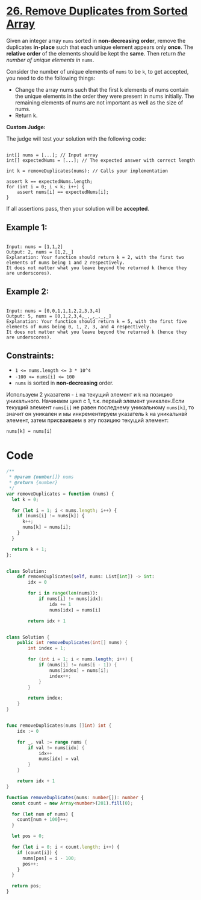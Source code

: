 # [26. Remove Duplicates from Sorted Array](https://leetcode.com/problems/remove-duplicates-from-sorted-array/description/?envType=study-plan-v2&envId=top-interview-150)

Given an integer array `nums` sorted in **non-decreasing order**, remove the duplicates **in-place** such that each unique element appears only **once**. The **relative order** of the elements should be kept the **same**. Then return _the number of unique elements in_ `nums`.

Consider the number of unique elements of `nums` to be `k`, to get accepted, you need to do the following things:

- Change the array nums such that the first k elements of nums contain the unique elements in the order they were present in nums initially. The remaining elements of nums are not important as well as the size of nums.
- Return k.

**Custom Judge:**

The judge will test your solution with the following code:

```

int[] nums = [...]; // Input array
int[] expectedNums = [...]; // The expected answer with correct length

int k = removeDuplicates(nums); // Calls your implementation

assert k == expectedNums.length;
for (int i = 0; i < k; i++) {
    assert nums[i] == expectedNums[i];
}

```

If all assertions pass, then your solution will be **accepted**.

## Example 1:

```

Input: nums = [1,1,2]
Output: 2, nums = [1,2,_]
Explanation: Your function should return k = 2, with the first two elements of nums being 1 and 2 respectively.
It does not matter what you leave beyond the returned k (hence they are underscores).

```

## Example 2:

```

Input: nums = [0,0,1,1,1,2,2,3,3,4]
Output: 5, nums = [0,1,2,3,4,_,_,_,_,_]
Explanation: Your function should return k = 5, with the first five elements of nums being 0, 1, 2, 3, and 4 respectively.
It does not matter what you leave beyond the returned k (hence they are underscores).

```

## Constraints:

- `1 <= nums.length <= 3 * 10^4`
- `-100 <= nums[i] <= 100`
- `nums` is sorted in **non-decreasing** order.

Используем 2 указателя - `i` на текущий элемент и `k` на позицию уникального. Начинаем цикл с 1, т.к. первый элемент уникален.Если текущий элемент `nums[i]` не равен последнему уникальному `nums[k]`, то значит он уникален и мы инкрементируем указатель `k` на уникальнвй элемент, затем присваиваем в эту позицию текущий элемент:

```
nums[k] = nums[i]
```

# Code

```js
/**
 * @param {number[]} nums
 * @return {number}
 */
var removeDuplicates = function (nums) {
  let k = 0;

  for (let i = 1; i < nums.length; i++) {
    if (nums[i] != nums[k]) {
      k++;
      nums[k] = nums[i];
    }
  }

  return k + 1;
};
```

```python

class Solution:
    def removeDuplicates(self, nums: List[int]) -> int:
        idx = 0

        for i in range(len(nums)):
            if nums[i] != nums[idx]:
                idx += 1
                nums[idx] = nums[i]

        return idx + 1

```

```java

class Solution {
    public int removeDuplicates(int[] nums) {
        int index = 1;

        for (int i = 1; i < nums.length; i++) {
            if (nums[i] != nums[i - 1]) {
                nums[index] = nums[i];
                index++;
            }
        }

        return index;
    }
}

```

```go

func removeDuplicates(nums []int) int {
    idx := 0

    for _, val := range nums {
        if val != nums[idx] {
            idx++
            nums[idx] = val
        }
    }

    return idx + 1
}

```

```ts
function removeDuplicates(nums: number[]): number {
  const count = new Array<number>(201).fill(0);

  for (let num of nums) {
    count[num + 100]++;
  }

  let pos = 0;

  for (let i = 0; i < count.length; i++) {
    if (count[i]) {
      nums[pos] = i - 100;
      pos++;
    }
  }

  return pos;
}
```
